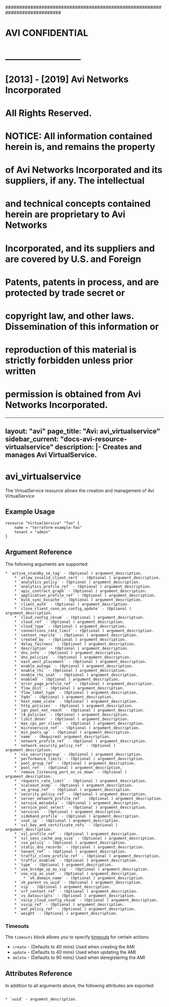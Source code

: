 
############################################################################
#
# AVI CONFIDENTIAL
# __________________
#
# [2013] - [2019] Avi Networks Incorporated
# All Rights Reserved.
#
# NOTICE: All information contained herein is, and remains the property
# of Avi Networks Incorporated and its suppliers, if any. The intellectual
# and technical concepts contained herein are proprietary to Avi Networks
# Incorporated, and its suppliers and are covered by U.S. and Foreign
# Patents, patents in process, and are protected by trade secret or
# copyright law, and other laws. Dissemination of this information or
# reproduction of this material is strictly forbidden unless prior written
# permission is obtained from Avi Networks Incorporated.
###

---
layout: "avi"
page_title: "Avi: avi_virtualservice"
sidebar_current: "docs-avi-resource-virtualservice"
description: |-
  Creates and manages Avi VirtualService.
---

# avi_virtualservice

The VirtualService resource allows the creation and management of Avi VirtualService

## Example Usage

```hcl
resource "VirtualService" "foo" {
    name = "terraform-example-foo"
    tenant = "admin"
}
```

## Argument Reference

The following arguments are supported:

    * `active_standby_se_tag` - (Optional ) argument_description.
        * `allow_invalid_client_cert` - (Optional ) argument_description.
        * `analytics_policy` - (Optional ) argument_description.
        * `analytics_profile_ref` - (Optional ) argument_description.
        * `apic_contract_graph` - (Optional ) argument_description.
        * `application_profile_ref` - (Optional ) argument_description.
        * `bulk_sync_kvcache` - (Optional ) argument_description.
        * `client_auth` - (Optional ) argument_description.
        * `close_client_conn_on_config_update` - (Optional ) argument_description.
        * `cloud_config_cksum` - (Optional ) argument_description.
        * `cloud_ref` - (Optional ) argument_description.
        * `cloud_type` - (Optional ) argument_description.
        * `connections_rate_limit` - (Optional ) argument_description.
        * `content_rewrite` - (Optional ) argument_description.
        * `created_by` - (Optional ) argument_description.
        * `delay_fairness` - (Optional ) argument_description.
        * `description` - (Optional ) argument_description.
        * `dns_info` - (Optional ) argument_description.
        * `dns_policies` - (Optional ) argument_description.
        * `east_west_placement` - (Optional ) argument_description.
        * `enable_autogw` - (Optional ) argument_description.
        * `enable_rhi` - (Optional ) argument_description.
        * `enable_rhi_snat` - (Optional ) argument_description.
        * `enabled` - (Optional ) argument_description.
        * `error_page_profile_ref` - (Optional ) argument_description.
        * `flow_dist` - (Optional ) argument_description.
        * `flow_label_type` - (Optional ) argument_description.
        * `fqdn` - (Optional ) argument_description.
        * `host_name_xlate` - (Optional ) argument_description.
        * `http_policies` - (Optional ) argument_description.
        * `ign_pool_net_reach` - (Optional ) argument_description.
        * `l4_policies` - (Optional ) argument_description.
        * `limit_doser` - (Optional ) argument_description.
        * `max_cps_per_client` - (Optional ) argument_description.
        * `microservice_ref` - (Optional ) argument_description.
        * `min_pools_up` - (Optional ) argument_description.
        * `name` - (Required) argument_description.
        * `network_profile_ref` - (Optional ) argument_description.
        * `network_security_policy_ref` - (Optional ) argument_description.
        * `nsx_securitygroup` - (Optional ) argument_description.
        * `performance_limits` - (Optional ) argument_description.
        * `pool_group_ref` - (Optional ) argument_description.
        * `pool_ref` - (Optional ) argument_description.
        * `remove_listening_port_on_vs_down` - (Optional ) argument_description.
        * `requests_rate_limit` - (Optional ) argument_description.
        * `scaleout_ecmp` - (Optional ) argument_description.
        * `se_group_ref` - (Optional ) argument_description.
        * `security_policy_ref` - (Optional ) argument_description.
        * `server_network_profile_ref` - (Optional ) argument_description.
        * `service_metadata` - (Optional ) argument_description.
        * `service_pool_select` - (Optional ) argument_description.
        * `services` - (Optional ) argument_description.
        * `sideband_profile` - (Optional ) argument_description.
        * `snat_ip` - (Optional ) argument_description.
        * `ssl_key_and_certificate_refs` - (Optional ) argument_description.
        * `ssl_profile_ref` - (Optional ) argument_description.
        * `ssl_sess_cache_avg_size` - (Optional ) argument_description.
        * `sso_policy` - (Optional ) argument_description.
        * `static_dns_records` - (Optional ) argument_description.
        * `tenant_ref` - (Optional ) argument_description.
        * `traffic_clone_profile_ref` - (Optional ) argument_description.
        * `traffic_enabled` - (Optional ) argument_description.
        * `type` - (Optional ) argument_description.
        * `use_bridge_ip_as_vip` - (Optional ) argument_description.
        * `use_vip_as_snat` - (Optional ) argument_description.
            * `vh_domain_name` - (Optional ) argument_description.
        * `vh_parent_vs_uuid` - (Optional ) argument_description.
        * `vip` - (Optional ) argument_description.
        * `vrf_context_ref` - (Optional ) argument_description.
        * `vs_datascripts` - (Optional ) argument_description.
        * `vsvip_cloud_config_cksum` - (Optional ) argument_description.
        * `vsvip_ref` - (Optional ) argument_description.
        * `waf_policy_ref` - (Optional ) argument_description.
        * `weight` - (Optional ) argument_description.
    
### Timeouts

The `timeouts` block allows you to specify [timeouts](https://www.terraform.io/docs/configuration/resources.html#timeouts) for certain actions:

* `create` - (Defaults to 40 mins) Used when creating the AMI
* `update` - (Defaults to 40 mins) Used when updating the AMI
* `delete` - (Defaults to 90 mins) Used when deregistering the AMI

## Attributes Reference

In addition to all arguments above, the following attributes are exported:

                                                                                                                                                                                                                                                                        * `uuid` - argument_description.
                                        
